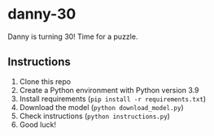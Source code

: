 # danny-30
Danny is turning 30! Time for a puzzle.

## Instructions

1. Clone this repo
2. Create a Python environment with Python version 3.9
3. Install requirements (`pip install -r requirements.txt`)
4. Download the model (`python download_model.py`)
5. Check instructions (`python instructions.py`)
6. Good luck!

